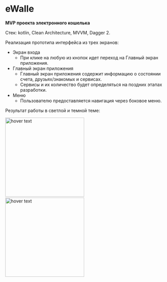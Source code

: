 # eWalle
**MVP проекта электронного кошелька**

Стек: kotlin, Clean Architecture, MVVM, Dagger 2.

Реализация прототипа интерфейса из трех экранов:

- Экран входа
    - При клике на любую из кнопок идет переход на Главный экран приложения.
- Главный экран приложения
    - Главный экран приложения содержит информацию о состоянии счета, друзьях/знакомых и сервисах.
    - Сервисы и их количество будет определяться на поздних этапах разработки.
- Меню
    - Пользователю предоставляется навигация через боковое меню.

Результат работы в светлой и темной теме:

<img src="https://user-images.githubusercontent.com/90979897/183084173-95cc4098-235b-4734-aeca-97bb0f100a80.gif" width="250" title="hover text">&emsp;&emsp;<img src="https://user-images.githubusercontent.com/90979897/183084440-67024f72-766f-49dd-a43c-b537f65ba8c3.gif" width="250" title="hover text">

